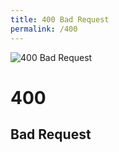 ```yaml
---
title: 400 Bad Request
permalink: /400
---
```

<div class="status-page-container">
<div>
    <img src="https://i.imgur.com/V75nGLB.jpg" alt="400 Bad Request" />
    <h1>400</h1>
    <h2>Bad Request</h2>
</div>
</div>
